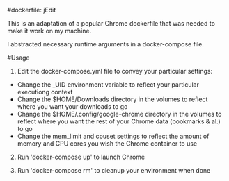 #dockerfile: jEdit

This is an adaptation of a popular Chrome dockerfile that was needed to make it work on my machine.

I abstracted necessary runtime arguments in a docker-compose file.

#Usage

1) Edit the docker-compose.yml file to convey your particular settings:

- Change the _UID environment variable to reflect your particular executiong context
- Change the $HOME/Downloads directory in the volumes to reflect where you want your downloads to go
- Change the $HOME/.config/google-chrome directory in the volumes to reflect where you want the rest of your Chrome data (bookmarks & al.) to go
- Change the mem_limit and cpuset settings to reflect the amount of memory and CPU cores you wish the Chrome container to use

2) Run 'docker-compose up' to launch Chrome

3) Run 'docker-compose rm' to cleanup your environment when done

